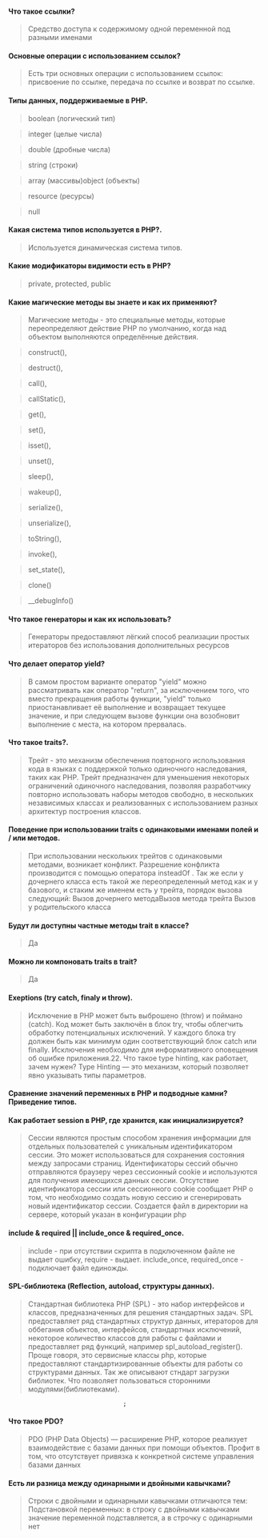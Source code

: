 #### Что такое ссылки?

> Средство доступа к содержимому одной переменной под разными именами

#### Основные операции с использованием ссылок?

> Есть три основных операции с использованием ссылок: присвоение по ссылке, передача по ссылке и возврат по ссылке.

#### Типы данных, поддерживаемые в РНР.

> boolean (логический тип)

> integer (целые числа)

> double (дробные числа)

> string (строки)

> array (массивы)object (объекты)

> resource (ресурсы)

> null

#### Какая система типов используется в PHP?.

> Используется динамическая система типов.

#### Какие модификаторы видимости есть в РНР?

> private, protected, public

#### Какие магические методы вы знаете и как их применяют?

> Магические методы - это специальные методы, которые переопределяют действие PHP по умолчанию, когда над
> объектом выполняются определённые действия.

> construct(), 

> destruct(), 

> call(), 

> callStatic(), 

> get(), 

> set(), 

> isset(), 

> unset(), 

> sleep(), 

> wakeup(), 

> serialize(), 

> unserialize(), 

> toString(), 

> invoke(), 

> set_state(), 

> clone() 

> __debugInfo()

#### Что такое генераторы и как их использовать?

> Генераторы предоставляют лёгкий способ реализации простых итераторов без использования дополнительных ресурсов

#### Что делает оператор yield?

> В самом простом варианте оператор "yield" можно рассматривать как оператор "return", за исключением того, что вместо
> прекращения работы функции, "yield" только приостанавливает её выполнение и возвращает текущее значение, и при
> следующем вызове функции она возобновит выполнение с места, на котором прервалась.

#### Что такое traits?.

> Трейт - это механизм обеспечения повторного использования кода в языках с поддержкой только одиночного
> наследования, таких как PHP. Трейт предназначен для уменьшения некоторых ограничений одиночного наследования, 
> позволяя разработчику повторно использовать наборы методов свободно, в нескольких независимых классах и
> реализованных с использованием разных архитектур построения классов.

                                                                                                                                                                

#### Поведение при использовании traits с одинаковыми именами полей и / или методов.

> При использовании нескольких трейтов с одинаковыми методами, возникает конфликт. Разрешение конфликта
> производится с помощью оператора insteadOf . Так же если у дочернего класса есть такой же переопределенный метод
> как и у базового, и стаким же именем есть у трейта, порядок вызова следующий:
> Вызов дочернего методаВызов метода трейта
> Вызов у родительского класса

#### Будут ли доступны частные методы trait в классе?

> Да

#### Можно ли компоновать traits в trait?

> Да

#### Exeptions (try catch, finaly и throw).

> Исключение в PHP может быть выброшено (throw) и поймано (catch). Код может быть заключён в блок try, чтобы
> облегчить обработку потенциальных исключений. У каждого блока try должен быть как минимум один соответствующий
> блок catch или finally.
> Исключения необходимо для информативного оповещения об ошибке приложения.22. Что такое type hinting, как работает, зачем нужен?
> Type Hinting — это механизм, который позволяет явно указывать типы параметров.

#### Сравнение значений переменных в РНР и подводные камни? Приведение типов.

#### Как работает session в РНР, где хранится, как инициализируется?

> Сессии являются простым способом хранения информации для отдельных пользователей с уникальным идентификатором
> сессии. Это может использоваться для сохранения состояния между запросами страниц. Идентификаторы сессий обычно
> отправляются браузеру через сессионный cookie и используются для получения имеющихся данных сессии. Отсутствие
> идентификатора сессии или сессионного cookie сообщает PHP о том, что необходимо создать новую сессию и
> сгенерировать новый идентификатор сессии.
> Создается файл в директории на сервере, который указан в конфигурации php

#### include & required || include_once & required_once.

> include - при отcутствии скрипта в подключенном файле не выдает ошибку, require - выдает. include_once, required_once -
> подключает файл единожды.

#### SPL-библиотека (Reflection, autoload, структуры данных).

> Стандартная библиотека PHP (SPL) - это набор интерфейсов и классов, предназначенных для решения стандартных задач.
> SPL предоставляет ряд стандартных структур данных, итераторов для оббегания объектов, интерфейсов, стандартных
> исключений, некоторое количество классов для работы с файлами и предоставляет ряд функций, например
> spl_autoload_register().
> Проще говоря, это сервисные классы php, которые предоставляют стандартизированные объекты для работы со
> структурами данных. Так же описывают стндарт загрузки библиотек. Что позволяет пользоваться сторонними
> модулями(библиотеками).

                                    ;

#### Что такое PDO?

> PDO (PHP Data Objects) — расширение PHP, которое реализует взаимодействие с базами данных при помощи объектов.
> Профит в том, что отсутствует привязка к конкретной системе управления базами данных

#### Есть ли разница между одинарными и двойными кавычками?

> Строки с двойными и одинарными кавычками отличаются тем: Подстановкой переменных: в строку с двойными
> кавычками значение переменной подставляется, а в строчку с одинарными нет
